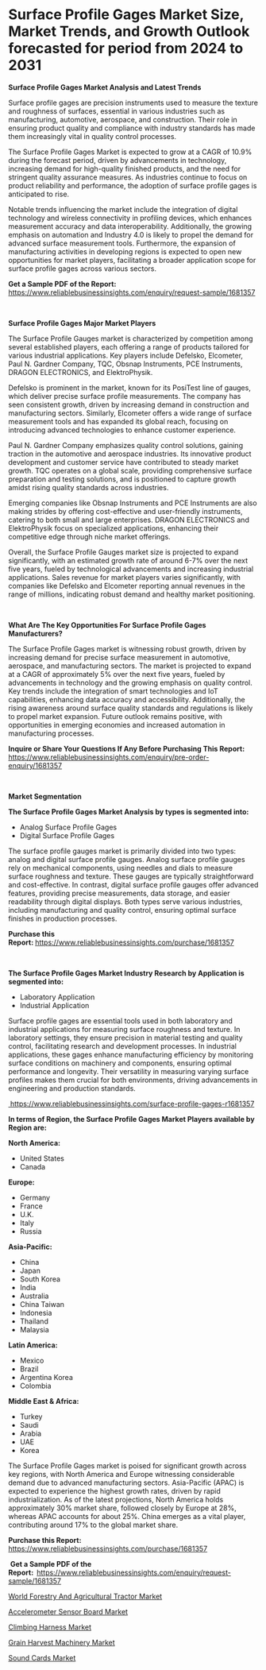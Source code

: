 <p><h1>Surface Profile Gages Market Size, Market Trends, and Growth Outlook forecasted for period from 2024 to 2031</h1></p><p><strong>Surface Profile Gages Market Analysis and Latest Trends</strong></p>
<p><p>Surface profile gages are precision instruments used to measure the texture and roughness of surfaces, essential in various industries such as manufacturing, automotive, aerospace, and construction. Their role in ensuring product quality and compliance with industry standards has made them increasingly vital in quality control processes.</p><p>The Surface Profile Gages Market is expected to grow at a CAGR of 10.9% during the forecast period, driven by advancements in technology, increasing demand for high-quality finished products, and the need for stringent quality assurance measures. As industries continue to focus on product reliability and performance, the adoption of surface profile gages is anticipated to rise.</p><p>Notable trends influencing the market include the integration of digital technology and wireless connectivity in profiling devices, which enhances measurement accuracy and data interoperability. Additionally, the growing emphasis on automation and Industry 4.0 is likely to propel the demand for advanced surface measurement tools. Furthermore, the expansion of manufacturing activities in developing regions is expected to open new opportunities for market players, facilitating a broader application scope for surface profile gages across various sectors.</p></p>
<p><strong>Get a Sample PDF of the Report:&nbsp;</strong> <a href="https://www.reliablebusinessinsights.com/enquiry/request-sample/1681357?utm_campaign=96&utm_medium=2&utm_source=Github&utm_content=ia&utm_term=04102024&utm_id=surface-profile-gages">https://www.reliablebusinessinsights.com/enquiry/request-sample/1681357</a></p>
<p>&nbsp;</p>
<p><strong>Surface Profile Gages Major Market Players</strong></p>
<p><p>The Surface Profile Gauges market is characterized by competition among several established players, each offering a range of products tailored for various industrial applications. Key players include Defelsko, Elcometer, Paul N. Gardner Company, TQC, Obsnap Instruments, PCE Instruments, DRAGON ELECTRONICS, and ElektroPhysik. </p><p>Defelsko is prominent in the market, known for its PosiTest line of gauges, which deliver precise surface profile measurements. The company has seen consistent growth, driven by increasing demand in construction and manufacturing sectors. Similarly, Elcometer offers a wide range of surface measurement tools and has expanded its global reach, focusing on introducing advanced technologies to enhance customer experience.</p><p>Paul N. Gardner Company emphasizes quality control solutions, gaining traction in the automotive and aerospace industries. Its innovative product development and customer service have contributed to steady market growth. TQC operates on a global scale, providing comprehensive surface preparation and testing solutions, and is positioned to capture growth amidst rising quality standards across industries. </p><p>Emerging companies like Obsnap Instruments and PCE Instruments are also making strides by offering cost-effective and user-friendly instruments, catering to both small and large enterprises. DRAGON ELECTRONICS and ElektroPhysik focus on specialized applications, enhancing their competitive edge through niche market offerings.</p><p>Overall, the Surface Profile Gauges market size is projected to expand significantly, with an estimated growth rate of around 6-7% over the next five years, fueled by technological advancements and increasing industrial applications. Sales revenue for market players varies significantly, with companies like Defelsko and Elcometer reporting annual revenues in the range of millions, indicating robust demand and healthy market positioning.</p></p>
<p>&nbsp;</p>
<p><strong>What Are The Key Opportunities For Surface Profile Gages Manufacturers?</strong></p>
<p><p>The Surface Profile Gages market is witnessing robust growth, driven by increasing demand for precise surface measurement in automotive, aerospace, and manufacturing sectors. The market is projected to expand at a CAGR of approximately 5% over the next five years, fueled by advancements in technology and the growing emphasis on quality control. Key trends include the integration of smart technologies and IoT capabilities, enhancing data accuracy and accessibility. Additionally, the rising awareness around surface quality standards and regulations is likely to propel market expansion. Future outlook remains positive, with opportunities in emerging economies and increased automation in manufacturing processes.</p></p>
<p><strong>Inquire or Share Your Questions If Any Before Purchasing This Report:</strong> <a href="https://www.reliablebusinessinsights.com/enquiry/pre-order-enquiry/1681357?utm_campaign=96&utm_medium=2&utm_source=Github&utm_content=ia&utm_term=04102024&utm_id=surface-profile-gages">https://www.reliablebusinessinsights.com/enquiry/pre-order-enquiry/1681357</a></p>
<p>&nbsp;</p>
<p><strong>Market Segmentation</strong></p>
<p><strong>The Surface Profile Gages Market Analysis by types is segmented into:</strong></p>
<p><ul><li>Analog Surface Profile Gages</li><li>Digital Surface Profile Gages</li></ul></p>
<p><p>The surface profile gauges market is primarily divided into two types: analog and digital surface profile gauges. Analog surface profile gauges rely on mechanical components, using needles and dials to measure surface roughness and texture. These gauges are typically straightforward and cost-effective. In contrast, digital surface profile gauges offer advanced features, providing precise measurements, data storage, and easier readability through digital displays. Both types serve various industries, including manufacturing and quality control, ensuring optimal surface finishes in production processes.</p></p>
<p><strong>Purchase this Report:&nbsp;</strong><a href="https://www.reliablebusinessinsights.com/purchase/1681357?utm_campaign=96&utm_medium=2&utm_source=Github&utm_content=ia&utm_term=04102024&utm_id=surface-profile-gages">https://www.reliablebusinessinsights.com/purchase/1681357</a></p>
<p>&nbsp;</p>
<p><strong>The Surface Profile Gages Market Industry Research by Application is segmented into:</strong></p>
<p><ul><li>Laboratory Application</li><li>Industrial Application</li></ul></p>
<p><p>Surface profile gages are essential tools used in both laboratory and industrial applications for measuring surface roughness and texture. In laboratory settings, they ensure precision in material testing and quality control, facilitating research and development processes. In industrial applications, these gages enhance manufacturing efficiency by monitoring surface conditions on machinery and components, ensuring optimal performance and longevity. Their versatility in measuring varying surface profiles makes them crucial for both environments, driving advancements in engineering and production standards.</p></p>
<p><a href="https://www.reliablebusinessinsights.com/surface-profile-gages-r1681357?utm_campaign=96&utm_medium=2&utm_source=Github&utm_content=ia&utm_term=04102024&utm_id=surface-profile-gages">&nbsp;https://www.reliablebusinessinsights.com/surface-profile-gages-r1681357</a></p>
<p><strong>In terms of Region, the Surface Profile Gages Market Players available by Region are:</strong></p>
<p>
    <p> <strong> North America: </strong>
        <ul>
            <li>United States</li>
            <li>Canada</li>
        </ul>
        </p> 
    <p> <strong> Europe: </strong>
        <ul>
            <li>Germany</li>
            <li>France</li>
            <li>U.K.</li>
            <li>Italy</li>
            <li>Russia</li>
        </ul>
        </p> 
    <p> <strong> Asia-Pacific: </strong>
        <ul>
            <li>China</li>
            <li>Japan</li>
            <li>South Korea</li>
            <li>India</li>
            <li>Australia</li>
            <li>China Taiwan</li>
            <li>Indonesia</li>
            <li>Thailand</li>
            <li>Malaysia</li>
        </ul>
        </p> 
    <p> <strong> Latin America: </strong>
        <ul>
            <li>Mexico</li>
            <li>Brazil</li>
            <li>Argentina Korea</li>
            <li>Colombia</li>
        </ul>
        </p> 
    <p> <strong> Middle East & Africa: </strong>
        <ul>
            <li>Turkey</li>
            <li>Saudi</li>
            <li>Arabia</li>
            <li>UAE</li>
            <li>Korea</li>
        </ul>
    </p>
    </p>
<p><p>The Surface Profile Gages market is poised for significant growth across key regions, with North America and Europe witnessing considerable demand due to advanced manufacturing sectors. Asia-Pacific (APAC) is expected to experience the highest growth rates, driven by rapid industrialization. As of the latest projections, North America holds approximately 30% market share, followed closely by Europe at 28%, whereas APAC accounts for about 25%. China emerges as a vital player, contributing around 17% to the global market share.</p></p>
<p><strong>Purchase this Report: </strong><a href="https://www.reliablebusinessinsights.com/purchase/1681357?utm_campaign=96&utm_medium=2&utm_source=Github&utm_content=ia&utm_term=04102024&utm_id=surface-profile-gages">https://www.reliablebusinessinsights.com/purchase/1681357</a></p>
<p>&nbsp;<strong>Get a Sample PDF of the Report:&nbsp;&nbsp;</strong><a href="https://www.reliablebusinessinsights.com/enquiry/request-sample/1681357?utm_campaign=96&utm_medium=2&utm_source=Github&utm_content=ia&utm_term=04102024&utm_id=surface-profile-gages">https://www.reliablebusinessinsights.com/enquiry/request-sample/1681357</a></p>
<p><strong></strong></p>
<p><p><a href="https://github.com/ChristianClark406/Market-Research-Report-List-1/blob/main/world-forestry-and-agricultural-tractor-market.md?utm_campaign=96&utm_medium=2&utm_source=Github&utm_content=ia&utm_term=04102024&utm_id=surface-profile-gages">World Forestry And Agricultural Tractor Market</a></p><p><a href="https://issuu.com/reportprime-2/docs/accelerometer-sensor-board-market-s_fc2f1884691e07?utm_campaign=96&utm_medium=2&utm_source=Github&utm_content=ia&utm_term=04102024&utm_id=surface-profile-gages">Accelerometer Sensor Board Market</a></p><p><a href="https://www.linkedin.com/pulse/climbing-harness-market-size-growth-trends-statistics-forecasts-l7hpc?utm_campaign=96&utm_medium=2&utm_source=Github&utm_content=ia&utm_term=04102024&utm_id=surface-profile-gages">Climbing Harness Market</a></p><p><a href="https://github.com/LacThu1/Market-Research-Report-List-1/blob/main/grain-harvest-machinery-market.md?utm_campaign=96&utm_medium=2&utm_source=Github&utm_content=ia&utm_term=04102024&utm_id=surface-profile-gages">Grain Harvest Machinery Market</a></p><p><a href="https://www.linkedin.com/pulse/sound-cards-sector-surge-47-growth-roadmap-2031-trac-market-7ki4c?utm_campaign=96&utm_medium=2&utm_source=Github&utm_content=ia&utm_term=04102024&utm_id=surface-profile-gages">Sound Cards Market</a></p></p>